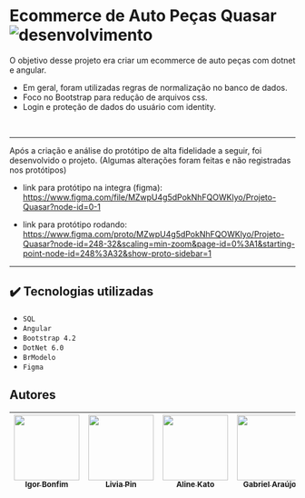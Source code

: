 # Ecommerce de Auto Peças Quasar  <br> ![desenvolvimento](https://img.shields.io/badge/status-finalizado-green)

 O objetivo desse projeto era criar um ecommerce de auto peças com dotnet e angular.
 * Em geral, foram utilizadas regras de normalização no banco de dados.
 * Foco no Bootstrap para redução de arquivos css.
 * Login e proteção de dados do usuário com identity.
 <br>
 
 ---------------
 Após a criação e análise do protótipo de alta fidelidade a seguir, foi desenvolvido o projeto. (Algumas alterações foram feitas e não registradas nos protótipos)
 
* link para protótipo na integra (figma): https://www.figma.com/file/MZwpU4g5dPokNhFQOWKlyo/Projeto-Quasar?node-id=0-1
 
* link para protótipo rodando: https://www.figma.com/proto/MZwpU4g5dPokNhFQOWKlyo/Projeto-Quasar?node-id=248-32&scaling=min-zoom&page-id=0%3A1&starting-point-node-id=248%3A32&show-proto-sidebar=1

---------------
## ✔️ Tecnologias utilizadas
* ``SQL``
* ``Angular``
* ``Bootstrap 4.2``
* ``DotNet 6.0``
* ``BrModelo``
* ``Figma``

## Autores
| [<img src="https://avatars.githubusercontent.com/u/83429569?v=4" width=115><br><sub>Igor Bonfim</sub>](https://github.com/IgormBonfim) |  [<img src="https://avatars.githubusercontent.com/u/108484853?v=4" width=115><br><sub>Livia Pin</sub>](https://github.com/liviapin) |  [<img src="https://avatars.githubusercontent.com/u/62403512?v=4" width=115><br><sub>Aline Kato</sub>](https://github.com/AlineKato) | [<img src="https://avatars.githubusercontent.com/u/103531983?v=4" width=115><br><sub>Gabriel Araújo</sub>](https://github.com/GabrielAraujo027) | [<img src="https://avatars.githubusercontent.com/u/19541147?v=4" width=115><br><sub>Kevison Brandes</sub>](https://github.com/kevisoncb)
| :-: | :-: | :-: | :-: | :-:

